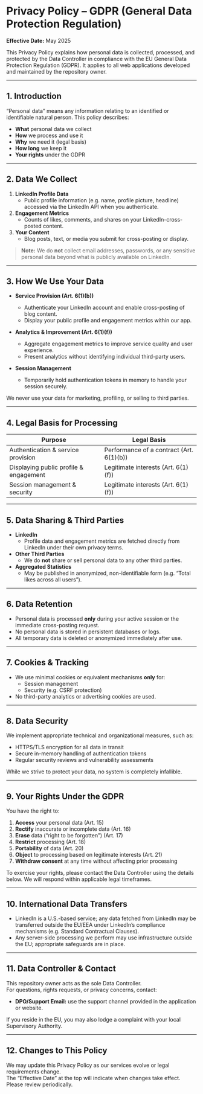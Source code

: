 # Privacy Policy – GDPR (General Data Protection Regulation)

**Effective Date:** May 2025

This Privacy Policy explains how personal data is collected, processed, and protected by the Data Controller in compliance with the EU General Data Protection Regulation (GDPR). It applies to all web applications developed and maintained by the repository owner.  

---

## 1. Introduction

“Personal data” means any information relating to an identified or identifiable natural person. This policy describes:

- **What** personal data we collect  
- **How** we process and use it  
- **Why** we need it (legal basis)  
- **How long** we keep it  
- **Your rights** under the GDPR  

---

## 2. Data We Collect

1. **LinkedIn Profile Data**  
   - Public profile information (e.g. name, profile picture, headline) accessed via the LinkedIn API when you authenticate.  
2. **Engagement Metrics**  
   - Counts of likes, comments, and shares on your LinkedIn-cross-posted content.  
3. **Your Content**  
   - Blog posts, text, or media you submit for cross-posting or display.  

> **Note:** We do **not** collect email addresses, passwords, or any sensitive personal data beyond what is publicly available on LinkedIn.

---

## 3. How We Use Your Data

- **Service Provision (Art. 6(1)(b))**  
  - Authenticate your LinkedIn account and enable cross-posting of blog content.  
  - Display your public profile and engagement metrics within our app.  

- **Analytics & Improvement (Art. 6(1)(f))**  
  - Aggregate engagement metrics to improve service quality and user experience.  
  - Present analytics without identifying individual third-party users.  

- **Session Management**  
  - Temporarily hold authentication tokens in memory to handle your session securely.  

We never use your data for marketing, profiling, or selling to third parties.

---

## 4. Legal Basis for Processing

| Purpose                                    | Legal Basis                 |
|--------------------------------------------|-----------------------------|
| Authentication & service provision         | Performance of a contract  (Art. 6(1)(b))  |
| Displaying public profile & engagement     | Legitimate interests (Art. 6(1)(f))  |
| Session management & security              | Legitimate interests (Art. 6(1)(f))  |

---

## 5. Data Sharing & Third Parties

- **LinkedIn**  
  - Profile data and engagement metrics are fetched directly from LinkedIn under their own privacy terms.  
- **Other Third Parties**  
  - We do **not** share or sell personal data to any other third parties.  
- **Aggregated Statistics**  
  - May be published in anonymized, non-identifiable form (e.g. “Total likes across all users”).

---

## 6. Data Retention

- Personal data is processed **only** during your active session or the immediate cross-posting request.  
- No personal data is stored in persistent databases or logs.  
- All temporary data is deleted or anonymized immediately after use.

---

## 7. Cookies & Tracking

- We use minimal cookies or equivalent mechanisms **only** for:
  - Session management  
  - Security (e.g. CSRF protection)  
- No third-party analytics or advertising cookies are used.

---

## 8. Data Security

We implement appropriate technical and organizational measures, such as:

- HTTPS/TLS encryption for all data in transit  
- Secure in-memory handling of authentication tokens  
- Regular security reviews and vulnerability assessments  

While we strive to protect your data, no system is completely infallible.

---

## 9. Your Rights Under the GDPR

You have the right to:

1. **Access** your personal data (Art. 15)  
2. **Rectify** inaccurate or incomplete data (Art. 16)  
3. **Erase** data (“right to be forgotten”) (Art. 17)  
4. **Restrict** processing (Art. 18)  
5. **Portability** of data (Art. 20)  
6. **Object** to processing based on legitimate interests (Art. 21)  
7. **Withdraw consent** at any time without affecting prior processing  

To exercise your rights, please contact the Data Controller using the details below. We will respond within applicable legal timeframes.

---

## 10. International Data Transfers

- LinkedIn is a U.S.-based service; any data fetched from LinkedIn may be transferred outside the EU/EEA under LinkedIn’s compliance mechanisms (e.g. Standard Contractual Clauses).  
- Any server-side processing we perform may use infrastructure outside the EU; appropriate safeguards are in place.

---

## 11. Data Controller & Contact

This repository owner acts as the sole Data Controller.  
For questions, rights requests, or privacy concerns, contact:

- **DPO/Support Email:** use the support channel provided in the application or website.

If you reside in the EU, you may also lodge a complaint with your local Supervisory Authority.

---

## 12. Changes to This Policy

We may update this Privacy Policy as our services evolve or legal requirements change.  
The “Effective Date” at the top will indicate when changes take effect. Please review periodically.  
